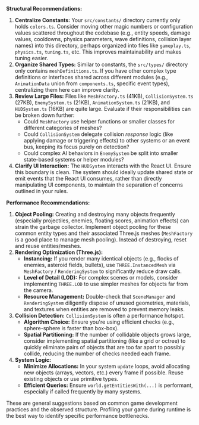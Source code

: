 **Structural Recommendations:**

1.  **Centralize Constants:** Your `src/constants/` directory currently only holds `colors.ts`. Consider moving other magic numbers or configuration values scattered throughout the codebase (e.g., entity speeds, damage values, cooldowns, physics parameters, wave definitions, collision layer names) into this directory, perhaps organized into files like `gameplay.ts`, `physics.ts`, `tuning.ts`, etc. This improves maintainability and makes tuning easier.
2.  **Organize Shared Types:** Similar to constants, the `src/types/` directory only contains `meshDefinitions.ts`. If you have other complex type definitions or interfaces shared across different modules (e.g., `AnimationData` union from `components.ts`, specific event types), centralizing them here can improve clarity.
3.  **Review Large Files:** Files like `MeshFactory.ts` (41KB), `CollisionSystem.ts` (27KB), `EnemySystem.ts` (21KB), `AnimationSystem.ts` (21KB), and `HUDSystem.ts` (16KB) are quite large. Evaluate if their responsibilities can be broken down further:
    *   Could `MeshFactory` use helper functions or smaller classes for different categories of meshes?
    *   Could `CollisionSystem` delegate collision *response* logic (like applying damage or triggering effects) to other systems or an event bus, keeping its focus purely on detection?
    *   Could complex AI behaviors in `EnemySystem` be split into smaller state-based systems or helper modules?
4.  **Clarify UI Interaction:** The `HUDSystem` interacts with the React UI. Ensure this boundary is clean. The system should ideally update shared state or emit events that the React UI consumes, rather than directly manipulating UI components, to maintain the separation of concerns outlined in your rules.

**Performance Recommendations:**

1.  **Object Pooling:** Creating and destroying many objects frequently (especially projectiles, enemies, floating scores, animation effects) can strain the garbage collector. Implement object pooling for these common entity types and their associated Three.js meshes (`MeshFactory` is a good place to manage mesh pooling). Instead of destroying, reset and reuse entities/meshes.
2.  **Rendering Optimization (Three.js):**
    *   **Instancing:** If you render many identical objects (e.g., flocks of enemies, asteroid fields, bullets), use `THREE.InstancedMesh` via `MeshFactory` / `RenderingSystem` to significantly reduce draw calls.
    *   **Level of Detail (LOD):** For complex scenes or models, consider implementing `THREE.LOD` to use simpler meshes for objects far from the camera.
    *   **Resource Management:** Double-check that `SceneManager` and `RenderingSystem` diligently dispose of unused geometries, materials, and textures when entities are removed to prevent memory leaks.
3.  **Collision Detection:** `CollisionSystem` is often a performance hotspot.
    *   **Algorithm Choice:** Ensure you're using efficient checks (e.g., sphere-sphere is faster than box-box).
    *   **Spatial Partitioning:** If the number of collidable objects grows large, consider implementing spatial partitioning (like a grid or octree) to quickly eliminate pairs of objects that are too far apart to possibly collide, reducing the number of checks needed each frame.
4.  **System Logic:**
    *   **Minimize Allocations:** In your system `update` loops, avoid allocating new objects (arrays, vectors, etc.) every frame if possible. Reuse existing objects or use primitive types.
    *   **Efficient Queries:** Ensure `world.getEntitiesWith(...)` is performant, especially if called frequently by many systems.

These are general suggestions based on common game development practices and the observed structure. Profiling your game during runtime is the best way to identify specific performance bottlenecks.
